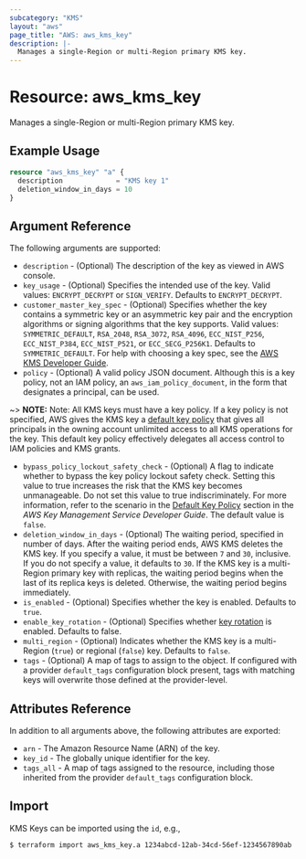 ```yaml
---
subcategory: "KMS"
layout: "aws"
page_title: "AWS: aws_kms_key"
description: |-
  Manages a single-Region or multi-Region primary KMS key.
---
```


# Resource: aws_kms_key

Manages a single-Region or multi-Region primary KMS key.

## Example Usage

```terraform
resource "aws_kms_key" "a" {
  description             = "KMS key 1"
  deletion_window_in_days = 10
}
```

## Argument Reference

The following arguments are supported:

* `description` - (Optional) The description of the key as viewed in AWS console.
* `key_usage` - (Optional) Specifies the intended use of the key. Valid values: `ENCRYPT_DECRYPT` or `SIGN_VERIFY`.
Defaults to `ENCRYPT_DECRYPT`.
* `customer_master_key_spec` - (Optional) Specifies whether the key contains a symmetric key or an asymmetric key pair and the encryption algorithms or signing algorithms that the key supports.
Valid values: `SYMMETRIC_DEFAULT`,  `RSA_2048`, `RSA_3072`, `RSA_4096`, `ECC_NIST_P256`, `ECC_NIST_P384`, `ECC_NIST_P521`, or `ECC_SECG_P256K1`. Defaults to `SYMMETRIC_DEFAULT`. For help with choosing a key spec, see the [AWS KMS Developer Guide](https://docs.aws.amazon.com/kms/latest/developerguide/symm-asymm-choose.html).
* `policy` - (Optional) A valid policy JSON document. Although this is a key policy, not an IAM policy, an `aws_iam_policy_document`, in the form that designates a principal, can be used.

~> **NOTE:** Note: All KMS keys must have a key policy. If a key policy is not specified, AWS gives the KMS key a [default key policy](https://docs.aws.amazon.com/kms/latest/developerguide/key-policies.html#key-policy-default) that gives all principals in the owning account unlimited access to all KMS operations for the key. This default key policy effectively delegates all access control to IAM policies and KMS grants.

* `bypass_policy_lockout_safety_check` - (Optional) A flag to indicate whether to bypass the key policy lockout safety check.
Setting this value to true increases the risk that the KMS key becomes unmanageable. Do not set this value to true indiscriminately.
For more information, refer to the scenario in the [Default Key Policy](https://docs.aws.amazon.com/kms/latest/developerguide/key-policies.html#key-policy-default-allow-root-enable-iam) section in the _AWS Key Management Service Developer Guide_.
The default value is `false`.
* `deletion_window_in_days` - (Optional) The waiting period, specified in number of days. After the waiting period ends, AWS KMS deletes the KMS key.
If you specify a value, it must be between `7` and `30`, inclusive. If you do not specify a value, it defaults to `30`.
If the KMS key is a multi-Region primary key with replicas, the waiting period begins when the last of its replica keys is deleted. Otherwise, the waiting period begins immediately.
* `is_enabled` - (Optional) Specifies whether the key is enabled. Defaults to `true`.
* `enable_key_rotation` - (Optional) Specifies whether [key rotation](http://docs.aws.amazon.com/kms/latest/developerguide/rotate-keys.html) is enabled. Defaults to false.
* `multi_region` - (Optional) Indicates whether the KMS key is a multi-Region (`true`) or regional (`false`) key. Defaults to `false`.
* `tags` - (Optional) A map of tags to assign to the object. If configured with a provider `default_tags` configuration block present, tags with matching keys will overwrite those defined at the provider-level.

## Attributes Reference

In addition to all arguments above, the following attributes are exported:

* `arn` - The Amazon Resource Name (ARN) of the key.
* `key_id` - The globally unique identifier for the key.
* `tags_all` - A map of tags assigned to the resource, including those inherited from the provider `default_tags` configuration block.

## Import

KMS Keys can be imported using the `id`, e.g.,

```
$ terraform import aws_kms_key.a 1234abcd-12ab-34cd-56ef-1234567890ab
```
